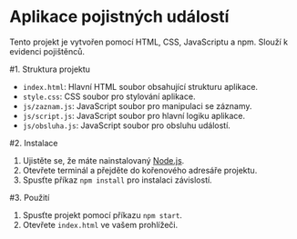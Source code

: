 <h1>Aplikace pojistných událostí</h1>

Tento projekt je vytvořen pomocí HTML, CSS, JavaScriptu a npm. Slouží k evidenci pojištěnců.

#1. Struktura projektu

- `index.html`: Hlavní HTML soubor obsahující strukturu aplikace.
- `style.css`: CSS soubor pro stylování aplikace.
- `js/zaznam.js`: JavaScript soubor pro manipulaci se záznamy.
- `js/script.js`: JavaScript soubor pro hlavní logiku aplikace.
- `js/obsluha.js`: JavaScript soubor pro obsluhu událostí.

#2. Instalace

1. Ujistěte se, že máte nainstalovaný [Node.js](https://nodejs.org/).
2. Otevřete terminál a přejděte do kořenového adresáře projektu.
3. Spusťte příkaz `npm install` pro instalaci závislostí.

#3. Použití

1. Spusťte projekt pomocí příkazu `npm start`.
2. Otevřete `index.html` ve vašem prohlížeči.
